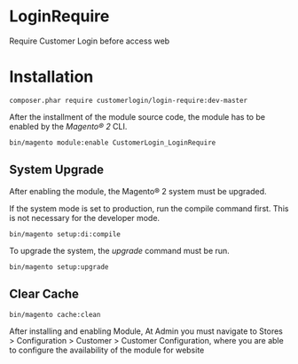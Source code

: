 # LoginRequire
Require Customer Login before access web

# Installation

```
composer.phar require customerlogin/login-require:dev-master
```

After the installment of the module source code, the module has to be enabled by the *Magento® 2* CLI.

```
bin/magento module:enable CustomerLogin_LoginRequire
```

## System Upgrade
After enabling the module, the Magento® 2 system must be upgraded.

If the system mode is set to production, run the compile command first. This is not necessary for the developer mode.

```
bin/magento setup:di:compile
```

To upgrade the system, the *upgrade* command must be run.

```
bin/magento setup:upgrade
```

## Clear Cache

```
bin/magento cache:clean
```

After installing and enabling Module, At Admin you must navigate to Stores > Configuration > Customer > Customer Configuration, where you are able to configure the availability of the module for website
